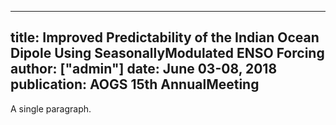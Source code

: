 
---
title: Improved Predictability of the Indian Ocean Dipole Using SeasonallyModulated ENSO Forcing
author: ["admin"]
date: June 03-08, 2018
publication: AOGS 15th AnnualMeeting
---

A single paragraph.


